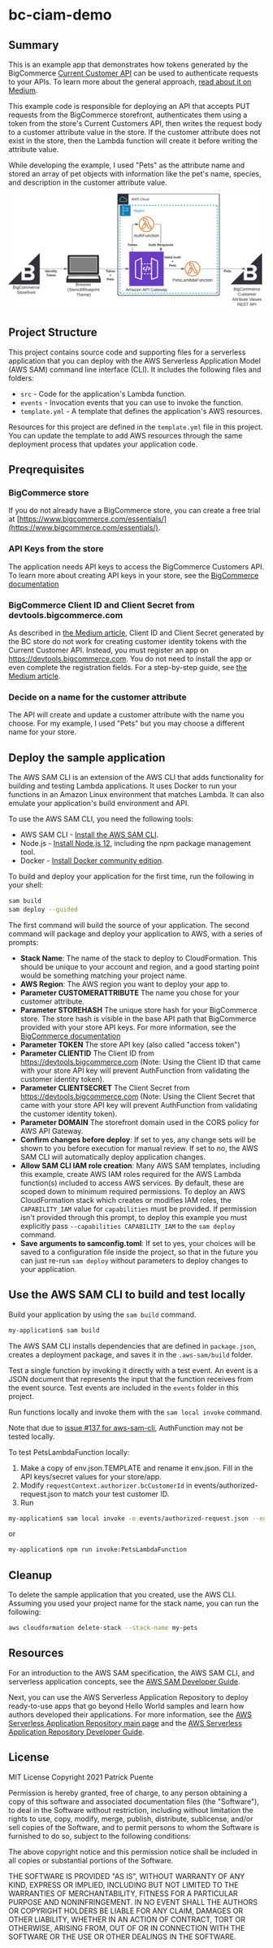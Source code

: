 # bc-ciam-demo

## Summary

This is an example app that demonstrates how tokens generated by the BigCommerce [Current Customer API](https://developer.bigcommerce.com/api-docs/storefront/current-customer-api) can be used to authenticate requests to your APIs. To learn more about the general approach, [read about it on Medium](https://medium.com/bigcommerce-developer-blog/using-bigcommerce-customer-identity-access-management-to-authenticate-your-apis-701d48fa57a1?source=friends_link&sk=4a58ab3aec51804696350f81eae0c050).

This example code is responsible for deploying an API that accepts PUT requests from the BigCommerce storefront, authenticates them using a token from the store's Current Customers API, then writes the request body to a customer attribute value in the store. If the customer attribute does not exist in the store, then the Lambda function will create it before writing the attribute value.

While developing the example, I used "Pets" as the attribute name and stored an array of pet objects with information like the pet's name, species, and description in the customer attribute value.

![Data Flows](assets/data-flows.png)

## Project Structure

This project contains source code and supporting files for a serverless application that you can deploy with the AWS Serverless Application Model (AWS SAM) command line interface (CLI). It includes the following files and folders:

- `src` - Code for the application's Lambda function.
- `events` - Invocation events that you can use to invoke the function.
- `template.yml` - A template that defines the application's AWS resources.

Resources for this project are defined in the `template.yml` file in this project. You can update the template to add AWS resources through the same deployment process that updates your application code.

## Preqrequisites

### BigCommerce store
If you do not already have a BigCommerce store, you can create a free trial at [https://www.bigcommerce.com/essentials/](https://www.bigcommerce.com/essentials/).

### API Keys from the store
The application needs API keys to access the BigCommerce Customers API. To learn more about creating API keys in your store, see the [BigCommerce documentation](https://support.bigcommerce.com/s/article/Store-API-Accounts)

### BigCommerce Client ID and Client Secret from devtools.bigcommerce.com
As described in [the Medium article](https://medium.com/bigcommerce-developer-blog/using-bigcommerce-customer-identity-access-management-to-authenticate-your-apis-701d48fa57a1?source=friends_link&sk=4a58ab3aec51804696350f81eae0c050), Client ID and Client Secret generated by the BC store do not work for creating customer identity tokens with the Current Customer API. Instead, you must register an app on https://devtools.bigcommerce.com. You do not need to install the app or even complete the registration fields. For a step-by-step guide, see [the Medium article](https://medium.com/bigcommerce-developer-blog/using-bigcommerce-customer-identity-access-management-to-authenticate-your-apis-701d48fa57a1?source=friends_link&sk=4a58ab3aec51804696350f81eae0c050).

### Decide on a name for the customer attribute
The API will create and update a customer attribute with the name you choose. For my example, I used "Pets" but you may choose a different name for your store.

## Deploy the sample application

The AWS SAM CLI is an extension of the AWS CLI that adds functionality for building and testing Lambda applications. It uses Docker to run your functions in an Amazon Linux environment that matches Lambda. It can also emulate your application's build environment and API.

To use the AWS SAM CLI, you need the following tools:

* AWS SAM CLI - [Install the AWS SAM CLI](https://docs.aws.amazon.com/serverless-application-model/latest/developerguide/serverless-sam-cli-install.html).
* Node.js - [Install Node.js 12](https://nodejs.org/en/), including the npm package management tool.
* Docker - [Install Docker community edition](https://hub.docker.com/search/?type=edition&offering=community).

To build and deploy your application for the first time, run the following in your shell:

```bash
sam build
sam deploy --guided
```

The first command will build the source of your application. The second command will package and deploy your application to AWS, with a series of prompts:

* **Stack Name**: The name of the stack to deploy to CloudFormation. This should be unique to your account and region, and a good starting point would be something matching your project name.
* **AWS Region**: The AWS region you want to deploy your app to.
* **Parameter CUSTOMERATTRIBUTE** The name you chose for your customer attribute.
* **Parameter STOREHASH** The unique store hash for your BigCommerce store. The store hash is visible in the base API path that BigCommerce provided with your store API keys. For more information, see the [BigCommerce documentation](https://developer.bigcommerce.com/api-docs/getting-started/authentication/rest-api-authentication#obtaining-app-api-credentials)
* **Parameter TOKEN** The store API key (also called "access token")
* **Parameter CLIENTID** The Client ID from https://devtools.bigcommerce.com (Note: Using the Client ID that came with your store API key will prevent AuthFunction from validating the customer identity token).
* **Parameter CLIENTSECRET** The Client Secret from https://devtools.bigcommerce.com (Note: Using the Client Secret that came with your store API key will prevent AuthFunction from validating the customer identity token).
* **Parameter DOMAIN** The storefront domain used in the CORS policy for AWS API Gateway.
* **Confirm changes before deploy**: If set to yes, any change sets will be shown to you before execution for manual review. If set to no, the AWS SAM CLI will automatically deploy application changes.
* **Allow SAM CLI IAM role creation**: Many AWS SAM templates, including this example, create AWS IAM roles required for the AWS Lambda function(s) included to access AWS services. By default, these are scoped down to minimum required permissions. To deploy an AWS CloudFormation stack which creates or modifies IAM roles, the `CAPABILITY_IAM` value for `capabilities` must be provided. If permission isn't provided through this prompt, to deploy this example you must explicitly pass `--capabilities CAPABILITY_IAM` to the `sam deploy` command.
* **Save arguments to samconfig.toml**: If set to yes, your choices will be saved to a configuration file inside the project, so that in the future you can just re-run `sam deploy` without parameters to deploy changes to your application.

## Use the AWS SAM CLI to build and test locally

Build your application by using the `sam build` command.

```bash
my-application$ sam build
```

The AWS SAM CLI installs dependencies that are defined in `package.json`, creates a deployment package, and saves it in the `.aws-sam/build` folder.

Test a single function by invoking it directly with a test event. An event is a JSON document that represents the input that the function receives from the event source. Test events are included in the `events` folder in this project.

Run functions locally and invoke them with the `sam local invoke` command.

Note that due to [issue #137 for aws-sam-cli](https://github.com/aws/aws-sam-cli/issues/137), AuthFunction may not be tested locally.

To test PetsLambdaFunction locally:

1. Make a copy of env.json.TEMPLATE and rename it env.json. Fill in the API keys/secret values for your store/app.
2. Modify `requestContext.authorizer.bcCustomerId` in events/authorized-request.json to match your test customer ID.
3. Run

```bash
my-application$ sam local invoke -e events/authorized-request.json --env-vars env.json PetsLambdaFunction
```

or

```bash
my-application$ npm run invoke:PetsLambdaFunction
```

## Cleanup

To delete the sample application that you created, use the AWS CLI. Assuming you used your project name for the stack name, you can run the following:

```bash
aws cloudformation delete-stack --stack-name my-pets
```

## Resources

For an introduction to the AWS SAM specification, the AWS SAM CLI, and serverless application concepts, see the [AWS SAM Developer Guide](https://docs.aws.amazon.com/serverless-application-model/latest/developerguide/what-is-sam.html).

Next, you can use the AWS Serverless Application Repository to deploy ready-to-use apps that go beyond Hello World samples and learn how authors developed their applications. For more information, see the [AWS Serverless Application Repository main page](https://aws.amazon.com/serverless/serverlessrepo/) and the [AWS Serverless Application Repository Developer Guide](https://docs.aws.amazon.com/serverlessrepo/latest/devguide/what-is-serverlessrepo.html).

## License
MIT License
Copyright 2021 Patrick Puente

Permission is hereby granted, free of charge, to any person obtaining a copy of this software and associated documentation files (the "Software"), to deal in the Software without restriction, including without limitation the rights to use, copy, modify, merge, publish, distribute, sublicense, and/or sell copies of the Software, and to permit persons to whom the Software is furnished to do so, subject to the following conditions:

The above copyright notice and this permission notice shall be included in all copies or substantial portions of the Software.

THE SOFTWARE IS PROVIDED "AS IS", WITHOUT WARRANTY OF ANY KIND, EXPRESS OR IMPLIED, INCLUDING BUT NOT LIMITED TO THE WARRANTIES OF MERCHANTABILITY, FITNESS FOR A PARTICULAR PURPOSE AND NONINFRINGEMENT. IN NO EVENT SHALL THE AUTHORS OR COPYRIGHT HOLDERS BE LIABLE FOR ANY CLAIM, DAMAGES OR OTHER LIABILITY, WHETHER IN AN ACTION OF CONTRACT, TORT OR OTHERWISE, ARISING FROM, OUT OF OR IN CONNECTION WITH THE SOFTWARE OR THE USE OR OTHER DEALINGS IN THE SOFTWARE.
